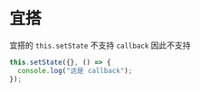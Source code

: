 # 宜搭

宜搭的 `this.setState` 不支持 `callback`
因此不支持

```jsx
this.setState({}, () => {
  console.log("这是 callback");
});
```
